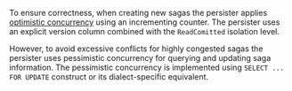 
To ensure correctness, when creating new sagas the persister applies [optimistic concurrency](https://en.wikipedia.org/wiki/Optimistic_concurrency_control) using an incrementing counter. The persister uses an explicit version column combined with the `ReadComitted` isolation level.

However, to avoid excessive conflicts for highly congested sagas the persister uses pessimistic concurrency for querying and updating saga information. The pessimistic concurrency is implemented using `SELECT ... FOR UPDATE` construct or its dialect-specific equivalent.